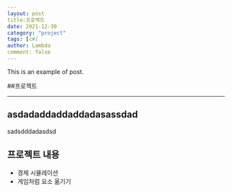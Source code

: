 ```yaml
---
layout: post
title:프로젝트
date: 2021-12-30
category: "project"
tags: [c#]
author: Lambda
comment: false
---
```


This is an example of post.


##프로젝트 

---

asdadaddaddaddadasassdad
---
sadsdddadasdsd

## 프로젝트 내용


- 경제 시뮬레이션
- 게임처럼 요소 옮기기


